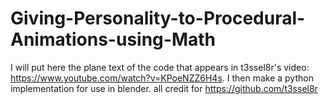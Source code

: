 # Giving-Personality-to-Procedural-Animations-using-Math
I will put here the plane text of the code that appears in t3ssel8r's video: https://www.youtube.com/watch?v=KPoeNZZ6H4s. I then make a python implementation for use in blender.
all credit for https://github.com/t3ssel8r
